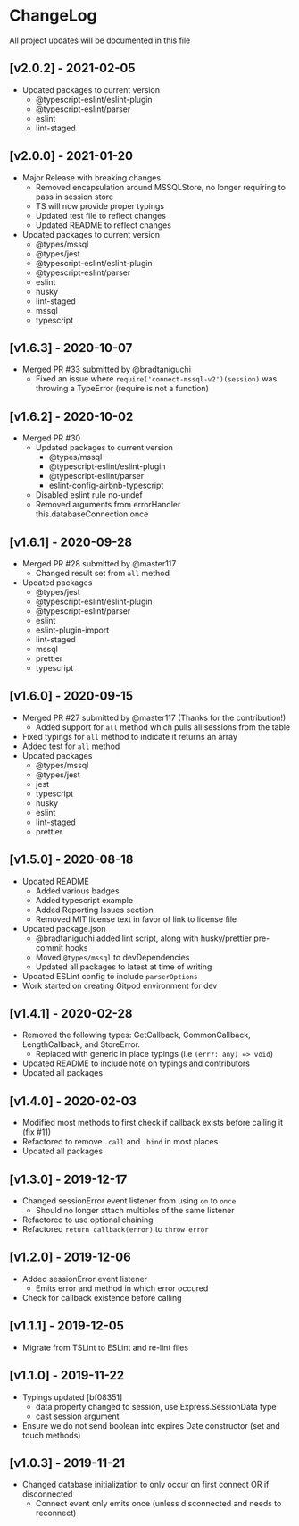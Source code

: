 # ChangeLog
All project updates will be documented in this file

## [v2.0.2] - 2021-02-05
- Updated packages to current version
    - @typescript-eslint/eslint-plugin
    - @typescript-eslint/parser
    - eslint
    - lint-staged

## [v2.0.0] - 2021-01-20
- Major Release with breaking changes
    - Removed encapsulation around MSSQLStore, no longer requiring to pass in session store
    - TS will now provide proper typings
    - Updated test file to reflect changes
    - Updated README to reflect changes
- Updated packages to current version
    - @types/mssql
    - @types/jest
    - @typescript-eslint/eslint-plugin
    - @typescript-eslint/parser
    - eslint
    - husky
    - lint-staged
    - mssql
    - typescript

## [v1.6.3] - 2020-10-07
- Merged PR #33 submitted by @bradtaniguchi
    - Fixed an issue where `require('connect-mssql-v2')(session)` was throwing a TypeError (require is not a function)

## [v1.6.2] - 2020-10-02
- Merged PR #30
    - Updated packages to current version
        - @types/mssql
        - @typescript-eslint/eslint-plugin
        - @typescript-eslint/parser
        - eslint-config-airbnb-typescript
    - Disabled eslint rule no-undef
    - Removed arguments from errorHandler this.databaseConnection.once

## [v1.6.1] - 2020-09-28
- Merged PR #28 submitted by @master117
    - Changed result set from `all` method
- Updated packages
    - @types/jest
    - @typescript-eslint/eslint-plugin
    - @typescript-eslint/parser
    - eslint
    - eslint-plugin-import
    - lint-staged
    - mssql
    - prettier
    - typescript

## [v1.6.0] - 2020-09-15
- Merged PR #27 submitted by @master117 (Thanks for the contribution!)
    - Added support for `all` method which pulls all sessions from the table
- Fixed typings for `all` method to indicate it returns an array
- Added test for `all` method
- Updated packages
    - @types/mssql
    - @types/jest
    - jest
    - typescript
    - husky
    - eslint
    - lint-staged
    - prettier

## [v1.5.0] - 2020-08-18
- Updated README
    - Added various badges
    - Added typescript example
    - Added Reporting Issues section
    - Removed MIT license text in favor of link to license file
- Updated package.json
    - @bradtaniguchi added lint script, along with husky/prettier pre-commit hooks
    - Moved `@types/mssql` to devDependencies
    - Updated all packages to latest at time of writing
- Updated ESLint config to include `parserOptions`
- Work started on creating Gitpod environment for dev

## [v1.4.1] - 2020-02-28
- Removed the following types: GetCallback, CommonCallback, LengthCallback, and StoreError. 
    - Replaced with generic in place typings (i.e `(err?: any) => void`)
- Updated README to include note on typings and contributors
- Updated all packages

## [v1.4.0] - 2020-02-03
- Modified most methods to first check if callback exists before calling it (fix #11)
- Refactored to remove `.call` and `.bind` in most places
- Updated all packages

## [v1.3.0] - 2019-12-17
- Changed sessionError event listener from using `on` to `once`
    - Should no longer attach multiples of the same listener
- Refactored to use optional chaining
- Refactored `return callback(error)` to `throw error` 

## [v1.2.0] - 2019-12-06
- Added sessionError event listener
    - Emits error and method in which error occured
- Check for callback existence before calling

## [v1.1.1] - 2019-12-05
- Migrate from TSLint to ESLint and re-lint files

## [v1.1.0] - 2019-11-22
- Typings updated [bf08351]
    - data property changed to session, use Express.SessionData type
    - cast session argument
- Ensure we do not send boolean into expires Date constructor (set and touch methods)

## [v1.0.3] - 2019-11-21
- Changed database initialization to only occur on first connect OR if disconnected
    - Connect event only emits once (unless disconnected and needs to reconnect)